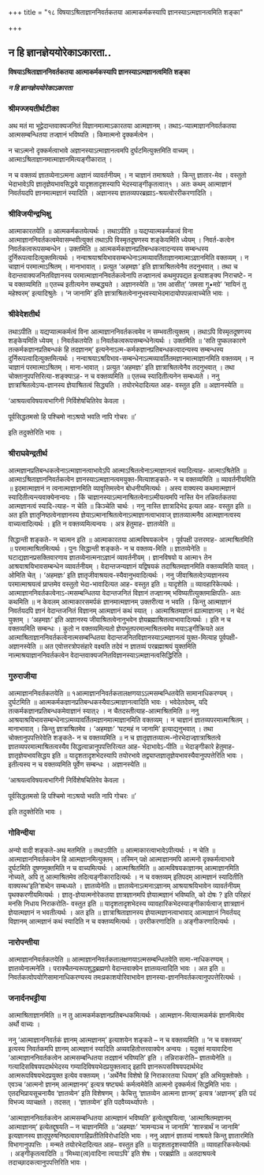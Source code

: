 +++
title = "१८ विषयाऽश्रिताज्ञाननिवर्तकतया आत्माकर्मकस्यापि ज्ञानस्याऽत्मज्ञानत्वमिति शङ्का"

+++


## न हि ज्ञानज्ञेययोरेकाऽकारता..

**विषयाऽश्रिताज्ञाननिवर्तकतया आत्माकर्मकस्यापि ज्ञानस्याऽत्मज्ञानत्वमिति शङ्का**

***न हि ज्ञानज्ञेययोरेकाऽकारता***

### **श्रीमज्जयतीर्थटीका**

अथ मतं मा भूद्वेदान्तवाक्यजनितं विज्ञानमात्माऽकारतया आत्मज्ञानम् । तथाऽ-प्यात्माज्ञाननिवर्तकतया आत्मसम्बन्धितया तज्ज्ञानं भविष्यति । किमात्मनो दृक्कर्मत्वेन ।

न चाऽत्मनो दृक्कर्मत्वाभावे अज्ञानस्याऽत्माज्ञानत्वमपि दुर्घटमित्युक्तमिति वाच्यम् । आत्माऽश्रिताज्ञानमात्माज्ञानमित्यङ्गीकारात् ।

न च वक्तव्यं ज्ञातव्येनाऽत्मना अज्ञानं व्यावर्तनीयम् । न चाज्ञानं तमाश्रयते । किन्तु ज्ञातार-मेव । वस्तुतो भेदाभावेऽपि ज्ञातृज्ञेयभावसिद्धये यादृशतादृशस्यापि भेदस्याङ्गीकृतत्वात्१ । अतः कथम् आत्माज्ञानं निवर्तयदपि ज्ञानमात्मज्ञानं स्यादिति । अज्ञानस्य ज्ञातव्यपरब्रह्माऽ-श्रयत्वोररीकरणादिति ।

### **श्रीविजयीन्द्रभिक्षु**

आत्माकारतयेति ॥ आत्मकर्मकतयेत्यर्थः । तथाऽपीति ॥ यद्यप्यात्मकर्मकत्वं विना आत्माज्ञाननिवर्तकत्वमेवासम्भवीत्युक्तं तथाऽपि विस्मृतदूषणस्य शङ्केयमिति ध्येयम् । निवर्त-कत्वेन निवर्तकत्वरूपसम्बन्धेन । उक्तमिति ॥ आत्मकर्मकज्ञानप्रतिबन्धकत्वादन्यस्य सम्बन्धस्य दुर्निरूपत्वादित्युक्तमित्यर्थः । नन्वाश्रयाश्रयिभावसम्बन्धेनाऽत्मव्यावर्तिताज्ञानमात्माऽज्ञानमिति वक्तव्यम् । न चाज्ञानं परमात्माऽश्रितम् । मानाभावात् । प्रत्युत ‘अहमज्ञः’ इति ज्ञात्राश्रितत्वेनैव तदनुभवात् । तथा च वेदान्तवाक्यजनितविज्ञानस्य परमात्माज्ञाननिवर्तकत्वेनापि तज्ज्ञानत्वं कथमुपपद्यत इत्याशङ्क्य निराचष्टे- न च वक्तव्यमिति ॥ एतच्च इतीत्यनेन सम्बद्ध्यते । अज्ञानस्येति ॥ ‘तम आसीत्’ ‘तमसा गू•मग्रे’ ‘मायिनं तु महेश्वरम्’ इत्यादिश्रुतेः । ‘न जानामि’ इति ज्ञात्राश्रितत्वेनानुभवस्याभेदमादायोपपन्नत्वाच्चेति भावः ।

### **श्रीवेदेशतीर्थ**

तथाऽपीति ॥ यद्यप्यात्मकर्मत्वं विना आत्माज्ञाननिवर्तकत्वमेव न सम्भवतीत्युक्तम् । तथाऽपि विस्मृतदूषणस्य शङ्केयमिति ध्येयम् । निवर्तकतयेति ॥ निवर्तकत्वरूपसम्बन्धेनेत्यर्थः । उक्तमिति ॥ ‘सति पुष्कलकारणे तत्कर्मकज्ञानप्रतिबन्धकं हि तदज्ञानम्’ इत्यनेनाऽत्म-कर्मकज्ञानप्रतिबन्धकत्वादन्यस्य सम्बन्धस्य दुर्निरूपत्वादित्युक्तमित्यर्थः । नन्वाश्रयाऽश्रयिभाव-सम्बन्धेनाऽत्मव्यावर्तितमज्ञानमात्माज्ञानमिति वक्तव्यम् । न चाज्ञानं परमात्माऽश्रितम् । माना-भावात् । प्रत्युत ‘अहमज्ञः’ इति ज्ञात्राश्रितत्वेनैव तदनुभवात् । तथा
चोक्तानुपपत्तिरित्या-शङ्क्याऽह- न च वक्तव्यमिति ॥ एतच्च स्यादितीत्यनेन सम्बध्यते । ननु ज्ञात्राश्रितत्वेऽप्य-ज्ञानस्य ज्ञेयाश्रितत्वं
सिद्ध्यति । तयोरभेदादित्यत आह- वस्तुत इति ॥ अज्ञानस्येति ॥

‘आश्रयत्वविषयत्वभागिनी निर्विशेषचितिरेव केवला ।

पूर्वसिद्धतमसो हि पश्चिमो नाऽश्रयो भवति नापि गोचरः ॥’

इति तदुक्तेरिति भावः ।

### **श्रीराघवेन्द्रतीर्थ**

आत्मज्ञानप्रतिबन्धकत्वेनाऽत्माज्ञानत्वाभावेऽपि आत्माऽश्रितत्वेनाऽत्माज्ञानत्वं स्यादित्याह- आत्माऽश्रितेति ॥ आत्माऽश्रिताज्ञाननिवर्तकत्वेन ज्ञानस्याऽत्मज्ञानत्वमयुक्त-मित्याशङ्कते- न च वक्तव्यमिति ॥ व्यावर्तनीयमिति ॥ इदमात्माज्ञानं न त्वनात्माज्ञानमिति व्यावृत्तिमत्त्वेन बोधनीयमित्यर्थः । अस्य वाक्यस्य कथमात्मज्ञानं स्यादितीत्यन्त्यवाक्येनान्वयः । किं चाज्ञानस्याऽत्मानाश्रितत्वेनाऽत्मीयत्वमपि नास्ति येन तन्निवर्तकतया आत्मज्ञानत्वं स्यादि-त्याह- न चेति ॥ किञ्चेति चार्थः । ननु नास्ति ज्ञात्रादिभेद इत्यत आह- वस्तुत इति ॥ अत इति ज्ञातृनिष्ठत्वेनाज्ञानस्य ज्ञेयाऽत्मानाश्रितत्वेनाऽत्माज्ञानत्वाभावाज् ज्ञातव्यात्मनैव आत्मज्ञानत्वस्य वाच्यत्वादित्यर्थः । इति न वक्तव्यमित्यन्वयः । अत्र हेतुमाह- ज्ञातव्येति ॥

सिद्धान्ती शङ्कते- न चात्मन इति ॥ आत्माकारतया आत्मविषयकत्वेन । पूर्वपक्षी उत्तरमाह- आत्माश्रितमिति ॥ परमात्माश्रितमित्यर्थः । पुनः सिद्धान्ती शङ्कते- न च वक्तव्य-मिति ॥ ज्ञातव्येनेति ॥ घटाद्यज्ञानप्रसक्तिवारणाय ज्ञातव्येनात्मनाऽज्ञानं व्यावर्तनीयम् । ज्ञानविषयो य आत्मा१ तेन आश्रयाश्रयिभावसम्बन्धेन व्यावर्तनीयम् । वेदान्तजन्यज्ञानं यद्विषयकं तदाश्रितमज्ञानमिति वक्तव्यमिति यावत् । ओमिति चेत् । ‘अहमज्ञः’ इति ज्ञातृजीवाश्रयत्व-स्यैवानुभवादित्यर्थः । ननु जीवाश्रितत्वेऽप्यज्ञानस्य परमात्माश्रयत्वं प्राप्तमेव वस्तुतो भेदा-भावादित्यत आह- वस्तुत इति ॥ यादृशेति ॥ व्यावहारिकेत्यर्थः । आत्माज्ञाननिवर्तकत्वेनाऽ-त्मसम्बन्धितया वेदान्तजनितं विज्ञानं तज्ज्ञानम् भविष्यतीत्युक्तमाक्षिपति- अतः कथमिति ॥ न केवलम् आत्माकारसमर्पकं ज्ञानमात्मज्ञानम् उक्तरीत्या न भवति । किन्तु आत्माज्ञानं निवर्तयदपि ज्ञानं वेदान्तजनितं विज्ञानम् आत्मज्ञानं कथं स्यात् । आत्माश्रितमज्ञानं ह्यात्माज्ञानम् । न चेदं युक्तम् । ‘अहमज्ञः’ इति अज्ञानस्य जीवाश्रितत्वेनानुभवेन ज्ञेयब्रह्माश्रितत्वाभावादित्यर्थः । इति न च वक्तव्यमिति सम्बन्धः । कुतो न वक्तव्यमित्यतो ज्ञेयभूतपरमात्माश्रितत्वमेव मयाऽङ्गीक्रियते अत आत्माश्रिताज्ञाननिवर्तकत्वेनात्मसम्बन्धितया वेदान्तजनितविज्ञानस्याऽत्मज्ञानत्वं युक्त-मित्याह पूर्वपक्षी- अज्ञानस्येति ॥ अत एवोत्तरत्रोपसंहारे वक्ष्यति तदेवं न ज्ञातव्यं परब्रह्माश्रयं युक्तमिति नात्माश्रयाज्ञाननिवर्तकत्वेन वेदान्तवाक्यजनितविज्ञानस्याऽत्मज्ञानत्वसिद्धिरिति ।

### **गुरुराजीया**

आत्माज्ञाननिवर्तकतयेति ॥ १आत्माज्ञाननिवर्तकतालक्षणयाऽऽत्मसम्बन्धितयेति सामानाधिकरण्यम् । दुर्घटमिति ॥ आत्मकर्मकज्ञानप्रतिबन्धकस्यैवाऽत्माज्ञानत्वादिति भावः । भवेदेतदेवम्, यदि तत्कर्मकज्ञानप्रतिबन्धकमेवाज्ञानं स्यात्२ । न चैतदस्तीत्याह-आत्माश्रितमिति ॥ ननु आश्रयाश्रयिभावसम्बन्धेनाऽत्मव्यावर्तितमज्ञानमात्माज्ञानमिति वक्तव्यम् । न चाज्ञानं ज्ञातव्यपरमात्माश्रितम् । मानाभावात् । किन्तु ज्ञात्राश्रितमेव । ‘अहमज्ञः’ ‘घटमहं न जानामि’ इत्याद्यनुभवात् । तथा चोक्तानुपपत्तिरेवेति शङ्कते- न च वक्तव्यमिति ॥ न च ज्ञातृज्ञातव्यात्म-नोरभेदाज्ज्ञात्राश्रितत्वे ज्ञातव्यपरमात्माश्रितत्वस्यैव सिद्धत्वान्नानुपपत्तिरित्यत आह- भेदाभावेऽ-पीति ॥ भेदाङ्गीकारे हेतुमाह- ज्ञातृज्ञेयभावसिद्धय इति ॥ यादृशतादृशभेदस्यापि तयोरभावे तद्व्याप्तज्ञातृज्ञेयभावस्यैवानुपपत्तेरिति भावः । इतीत्यस्य न च वक्तव्यमिति पूर्वेण सम्बन्धः । अज्ञानस्येति ॥

‘आश्रयत्वविषयत्वभागिनी निर्विशेषचितिरेव केवला ।

पूर्वसिद्धतमसो हि पश्चिमो नाऽश्रयो भवति नापि गोचरः ॥’

इति तदुक्तेरिति भावः ।

### **गोविन्दीया**

अन्यो वादी शङ्कते-अथ मतमिति ॥ तथाऽपीति ॥ आत्माकारत्वाभावेऽपीत्यर्थः । न चेति ॥ आत्माज्ञाननिवर्तकत्वेन हि आत्मज्ञानमित्युक्तम् । तस्मिन् पक्षे आत्माज्ञानमपि आत्मनो दृक्कर्मत्वाभावे दुर्घटमिति दूषणमुक्तमिति न च वाच्यमित्यर्थः । आत्माश्रितमिति ॥ आत्मविषयकाज्ञानम् आत्माज्ञानमिति नोच्यते, अपि तु आत्माश्रितमेव तदित्यङ्गीकारादित्यर्थः । न च वक्तव्यम् इतिपदम् आत्मज्ञानं स्यादितीति वाक्यस्थ‘इति’शब्देन सम्बध्यते । ज्ञातव्येनेति ॥ ज्ञातव्येनाऽत्मनाऽज्ञानम् आश्रयाश्रयिभावेन व्यावर्तनीयम् पृथक्करणीयमित्यर्थः । ज्ञातृ-ज्ञेयात्मनोरेकतया ज्ञात्रज्ञानमपि ज्ञेयात्मज्ञानं भविष्यति, को दोषः ? इति परिहारं मनसि निधाय निराकरोति- वस्तुत इति ॥ यादृशतादृशभेदस्य व्यावहारिकभेदस्याङ्गीकार्यत्वाज् ज्ञात्रज्ञानं ज्ञेयात्मज्ञानं न भवतीत्यर्थः । अत इति ॥ ज्ञात्राश्रिताज्ञानस्य ज्ञेयात्मज्ञानत्वाभावाद् आत्माज्ञानं निवर्तयद् विज्ञानम् आत्मज्ञानं कथं स्यादिति न च वक्तव्यमित्यर्थः । उररीकरणादिति ॥ अङ्गीकरणादित्यर्थः ।

### **नारोपन्तीया**

आत्माज्ञाननिवर्तकतयेति ॥ आत्माज्ञाननिवर्तकतालक्षणयाऽत्मसम्बन्धितयेति सामा-नाधिकरण्यम् । ज्ञातव्येनात्मनेति । पराक्चैतन्यरूपशुद्धब्रह्मणो वेदान्तवाक्येन ज्ञातव्यत्वादिति भावः । अत इति ॥ निवर्तकत्वोपयोगिसामानाधिकरण्यस्य तमःप्रकाशयोरिवाभावेन ज्ञानस्या-ज्ञाननिवर्तकत्वानुपपत्तेरित्यर्थः ।

### **जनार्दनभट्टीया**

आत्माश्रिताज्ञानमिति ॥ न तु आत्मकर्मकज्ञानप्रतिबन्धकमित्यर्थः । आत्मज्ञान-मित्यात्मकर्मकं ज्ञानमित्येव अर्थो वाच्यः ।

ननु ‘आत्माज्ञाननिवर्तकं ज्ञानम् आत्मज्ञानम्’ इत्याशयेन शङ्कते – न च वक्तव्यमिति ॥ ‘न च वक्तव्यम्’ इत्यस्य निवर्तकमपि ज्ञानम् आत्मज्ञानं स्यादिति अव्यवहितोत्तरवाक्येन अन्वयः । यदुक्तं मायावादिना ‘आत्माज्ञाननिवर्तकत्वेन आत्मसम्बन्धितया तदज्ञानं भविष्यति’ इति । तन्निराकरोति– ज्ञातव्येनेति ॥ गत्यादिसविषयपदार्थभेदस्य गम्यादिविषयभेदप्रयुक्तत्वाद् इहापि ज्ञानरूपसविषयपदार्थभेद आत्मरूपविषयभेदप्रयुक्त इत्येव वक्तव्यम् । ‘अर्थेनैव विशेषो हि निराकारतया धियाम्’ इति अभियुक्तोक्तेः । एवञ्च ‘आत्मनो ज्ञानम् आत्मज्ञानम्’ इत्यत्र षष्ट्यर्थः कर्मत्वमेवेति आत्मनो दृक्कर्मत्वं सिद्धमिति भावः । एतदभिप्रायसूचनायैव ‘ज्ञातव्येन’ इति विशेषणम् । केचित्तु ‘ज्ञातव्येन आत्मना ज्ञानम्’ इत्यत्र ‘अज्ञानम्’ इति पदं विभज्य व्याचक्षते । तदसत् । ‘ज्ञातव्येन’ इति पदवैय्यर्थ्यापत्तेः ।

‘आत्माज्ञाननिवर्तकत्वेन आत्मसम्बन्धितया आत्मज्ञानं भविष्यति’ इत्येतद्दूषयित्वा, ‘आत्माश्रितमज्ञानम् आत्माज्ञानम्’ इत्येतद्दूषयति – न चाज्ञानमिति ॥ ‘अहमज्ञः’ ‘मामन्यञ्च न जानामि’ ‘शास्त्रार्थं न जानामि’ इत्यज्ञानस्य ज्ञातृपुरुषनिष्ठत्वावगाहिप्रतीतिविरोधादिति भावः । ननु अज्ञानं ज्ञातव्यं नाश्रयते किन्तु ज्ञातारमिति विभागानुपपत्तिः । मन्मते तयोरभेदादित्यत आह– वस्तुत इति ॥ यादृशतादृशस्यापीति ॥ व्यावहारिकस्येत्यर्थः । अङ्गीकृतत्वादिति ॥ ‘मिथ्या(त्व)वादिना त्वयाऽपि’ इति शेषः । परब्रह्मेति ॥ अतदाश्रयत्वे तदाच्छादकत्वानुपपत्तिरिति भावः ।

